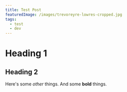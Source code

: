 ```yaml
---
title: Test Post
featuredImage: /images/trevoreyre-lowres-cropped.jpg
tags:
  - test
  - dev
---
```

# Heading 1

## Heading 2

Here's some _other_ things. And some **bold** things.
